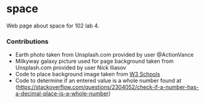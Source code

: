 # space
Web page about space for 102 lab 4.

### Contributions

- Earth photo taken from Unsplash.com provided by user @ActionVance
- Milkyway galaxy picture used for page background taken from Unsplash.com provided by user Nick Iliasov
- Code to place background image taken from [W3 Schools](https://www.w3schools.com/cssref/pr_background-image.asp)
- Code to determine if an entered value is a whole number found at (https://stackoverflow.com/questions/2304052/check-if-a-number-has-a-decimal-place-is-a-whole-number)



